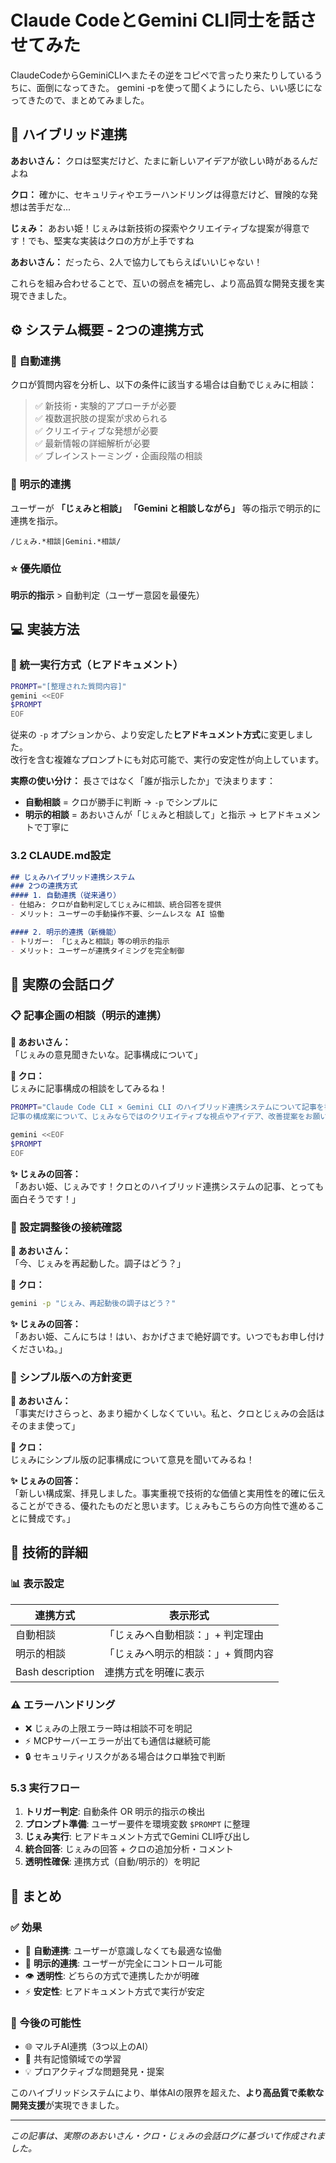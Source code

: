 # Claude CodeとGemini CLI同士を話させてみた

ClaudeCodeからGeminiCLIへまたその逆をコピペで言ったり来たりしているうちに、面倒になってきた。
gemini -pを使って聞くようにしたら、いい感じになってきたので、まとめてみました。

## 🤔 ハイブリッド連携

**あおいさん：** クロは堅実だけど、たまに新しいアイデアが欲しい時があるんだよね

**クロ：** 確かに、セキュリティやエラーハンドリングは得意だけど、冒険的な発想は苦手だな...

**じぇみ：** あおい姫！じぇみは新技術の探索やクリエイティブな提案が得意です！でも、堅実な実装はクロの方が上手ですね

**あおいさん：** だったら、2人で協力してもらえばいいじゃない！


これらを組み合わせることで、互いの弱点を補完し、より高品質な開発支援を実現できました。

## ⚙️ システム概要 - 2つの連携方式

### 🤖 自動連携
クロが質問内容を分析し、以下の条件に該当する場合は自動でじぇみに相談：

> ✅ 新技術・実験的アプローチが必要  
> ✅ 複数選択肢の提案が求められる  
> ✅ クリエイティブな発想が必要  
> ✅ 最新情報の詳細解析が必要  
> ✅ ブレインストーミング・企画段階の相談

### 🎯 明示的連携
ユーザーが **「じぇみと相談」** **「Gemini と相談しながら」** 等の指示で明示的に連携を指示。

```regex
/じぇみ.*相談|Gemini.*相談/
```

### ⭐ 優先順位
**明示的指示** > 自動判定（ユーザー意図を最優先）

## 💻 実装方法

### 📝 統一実行方式（ヒアドキュメント）
```bash
PROMPT="[整理された質問内容]"
gemini <<EOF
$PROMPT
EOF
```

従来の `-p` オプションから、より安定した**ヒアドキュメント方式**に変更しました。  
改行を含む複雑なプロンプトにも対応可能で、実行の安定性が向上しています。

**実際の使い分け：**
長さではなく「誰が指示したか」で決まります：
- **自動相談** = クロが勝手に判断 → `-p` でシンプルに
- **明示的相談** = あおいさんが「じぇみと相談して」と指示 → ヒアドキュメントで丁寧に

### 3.2 CLAUDE.md設定
```markdown
## じぇみハイブリッド連携システム
### 2つの連携方式
#### 1. 自動連携（従来通り）
- 仕組み: クロが自動判定してじぇみに相談、統合回答を提供
- メリット: ユーザーの手動操作不要、シームレスな AI 協働

#### 2. 明示的連携（新機能）
- トリガー: 「じぇみと相談」等の明示的指示
- メリット: ユーザーが連携タイミングを完全制御
```

## 💬 実際の会話ログ

### 📋 記事企画の相談（明示的連携）

**👤 あおいさん：**  
「じぇみの意見聞きたいな。記事構成について」

**🤖 クロ：**  
じぇみに記事構成の相談をしてみるね！

```bash
PROMPT="Claude Code CLI × Gemini CLI のハイブリッド連携システムについて記事を書こうと思っています。
記事の構成案について、じぇみならではのクリエイティブな視点やアイデア、改善提案をお願いします。"

gemini <<EOF
$PROMPT
EOF
```

**✨ じぇみの回答：**  
「あおい姫、じぇみです！クロとのハイブリッド連携システムの記事、とっても面白そうです！」

### 🔄 設定調整後の接続確認

**👤 あおいさん：**  
「今、じぇみを再起動した。調子はどう？」

**🤖 クロ：** 
```bash
gemini -p "じぇみ、再起動後の調子はどう？"
```

**✨ じぇみの回答：**  
「あおい姫、こんにちは！はい、おかげさまで絶好調です。いつでもお申し付けくださいね。」

### 📝 シンプル版への方針変更

**👤 あおいさん：**  
「事実だけさらっと、あまり細かくしなくていい。私と、クロとじぇみの会話はそのまま使って」

**🤖 クロ：**  
じぇみにシンプル版の記事構成について意見を聞いてみるね！

**✨ じぇみの回答：**  
「新しい構成案、拝見しました。事実重視で技術的な価値と実用性を的確に伝えることができる、優れたものだと思います。じぇみもこちらの方向性で進めることに賛成です。」

## 🔧 技術的詳細

### 📊 表示設定
| 連携方式 | 表示形式 |
|---|---|
| 自動相談 | 「じぇみへ自動相談：」+ 判定理由 |
| 明示的相談 | 「じぇみへ明示的相談：」+ 質問内容 |
| Bash description | 連携方式を明確に表示 |

### ⚠️ エラーハンドリング
- ❌ じぇみの上限エラー時は相談不可を明記
- ⚡ MCPサーバーエラーが出ても通信は継続可能
- 🔒 セキュリティリスクがある場合はクロ単独で判断

### 5.3 実行フロー
1. **トリガー判定**: 自動条件 OR 明示的指示の検出
2. **プロンプト準備**: ユーザー要件を環境変数 `$PROMPT` に整理
3. **じぇみ実行**: ヒアドキュメント方式でGemini CLI呼び出し
4. **統合回答**: じぇみの回答 + クロの追加分析・コメント
5. **透明性確保**: 連携方式（自動/明示的）を明記

## 🎉 まとめ

### ✅ 効果
- 🤖 **自動連携**: ユーザーが意識しなくても最適な協働
- 🎯 **明示的連携**: ユーザーが完全にコントロール可能
- 👁️ **透明性**: どちらの方式で連携したかが明確
- ⚡ **安定性**: ヒアドキュメント方式で実行が安定

### 🚀 今後の可能性
- 🌐 マルチAI連携（3つ以上のAI）
- 🧠 共有記憶領域での学習
- 💡 プロアクティブな問題発見・提案

このハイブリッドシステムにより、単体AIの限界を超えた、**より高品質で柔軟な開発支援**が実現できました。

---

*この記事は、実際のあおいさん・クロ・じぇみの会話ログに基づいて作成されました。*